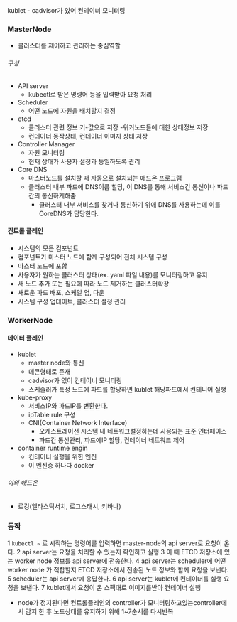 kublet - cadvisor가 있어 컨테이너 모니터링

### MasterNode
- 클러스터를 제어하고 관리하는 중심역할
###### 구성
- API server
    - kubectl로 받은 명령어 등을 입력받아 요청 처리
- Scheduler 
    - 어떤 노드에 자원을 배치할지 결정
- etcd 
    - 클러스터 관련 정보 키-값으로 저장
    -워커노드들에 대한 상태정보 저장
    - 컨테이너 동작상태, 컨테이너 이미지 상태 저장
- Controller Manager
    - 자원 모니터링
    - 현재 상태가 사용자 설정과 동일하도록 관리
- Core DNS 
    - 마스터노드를 설치할 때 자동으로 설치되는 애드온 프로그램
    - 클러스터 내부 파드에 DNS이름 할당, 이 DNS를 통해 서비스간 통신이나 파드간의 통신하게해줌
        - 클러스터 내부 서비스를 찾거나 통신하기 위애 DNS를 사용하는데 이를CoreDNS가 담당한다.


#### 컨트롤 플레인
- 시스템의 모든 컴포넌트
- 컴포넌트가 마스터 노드에 함께 구성되어 전체 시스템 구성
- 마스터 노드에 포함
- 사용자가 원하는 클러스터 상태(ex. yaml 파일 내용)를 모니터링하고 유지
- 새 노드 추가 또는 필요에 따라 노드 제거하는 클러스터확장 
- 새로운 파드 배포, 스케일 업, 다운
- 시스템 구성 업데이트, 클러스터 설정 관리



### WorkerNode

#### 데이터 플레인

- kublet
    - master node와 통신
    - 데콘형태로 존재
    - cadvisor가 있어 컨테이너 모니터링
    - 스케줄러가 특정 노드에 파드를 할당하면 kublet 해당파드에서 컨테니어 실행
- kube-proxy
    - 서비스IP와 파드IP를 변환한다.
    - ipTable rule 구성
    - CNI(Container Network Interface)
        - 오케스트레이션 시스템 내 네트워크설정하는데 사용되는 표준 인터페이스
        - 파드간 통신관리, 파드에IP 할당, 컨테이너 네트워크 제어
- container runtime engin
    - 컨테이너 실행을 위한 엔진 
    - 이 엔진중 하나다 docker

###### 이외 애드온
- 로깅(엘라스틱서치, 로그스태시, 키바나)


### 동작

1 `kubectl ~` 로 시작하는 명령어를 입력하면 master-node의 api server로 요청이 온다.
2 api server는 요청을 처리할 수 있는지 확인하고 실행
3 이 때 ETCD 저장소에 있는 worker node 정보를 api server에 전송한다.
4 api server는 scheduler에 어떤 worker node 가 적합할지 ETCD 저장소에서 전송된 노드 정보와 함께 요청을 보낸다.
5 scheduler는 api server에 응답한다.
6 api server는 kublet에 컨테이너를 실행 요청을 보낸다.
7 kublet에서 요청이 온 스팩대로 이미지를받아 컨테이너 실행
- node가 정지된다면 컨트롤플레인의 controller가 모니터링하고있는controller에서 감지 한 후 노드상태를 유지하기 위해 1~7순서를 다시반복


